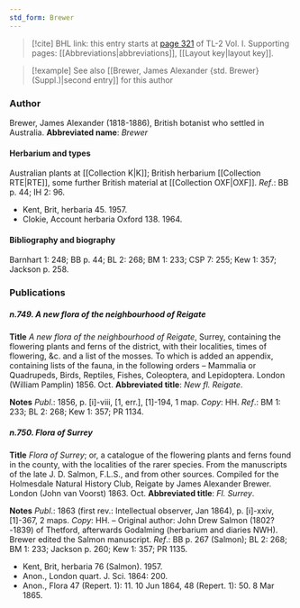 ```yaml
---
std_form: Brewer
---
```


> [!cite] BHL link: this entry starts at [page 321](https://www.biodiversitylibrary.org/page/33120452) of TL-2 Vol. I.
> Supporting pages: [[Abbreviations|abbreviations]], [[Layout key|layout key]].

> [!example] See also [[Brewer, James Alexander {std. Brewer} (Suppl.)|second entry]] for this author

### Author

Brewer, James Alexander (1818-1886), British botanist who settled in Australia. 
**Abbreviated name**: *Brewer*

#### Herbarium and types

Australian plants at [[Collection K|K]]; British herbarium [[Collection RTE|RTE]], some further British material at [[Collection OXF|OXF]].
*Ref*.: BB p. 44; IH 2: 96.
- Kent, Brit, herbaria 45. 1957.
- Clokie, Account herbaria Oxford 138. 1964.

#### Bibliography and biography

Barnhart 1: 248; BB p. 44; BL 2: 268; BM 1: 233; CSP 7: 255; Kew 1: 357; Jackson p. 258.

### Publications

##### n.749. A new flora of the neighbourhood of Reigate

**Title**
*A new flora of the neighbourhood of Reigate*, Surrey, containing the flowering plants and ferns of the district, with their localities, times of flowering, &c. and a list of the mosses. To which is added an appendix, containing lists of the fauna, in the following orders – Mammalia or Quadrupeds, Birds, Reptiles, Fishes, Coleoptera, and Lepidoptera. London (William Pamplin) 1856. Oct.
**Abbreviated title**: *New fl. Reigate*.

**Notes**
*Publ*.: 1856, p. \[i\]-viii, \[1, err.\], \[1\]-194, 1 map. *Copy*: HH.
*Ref*.: BM 1: 233; BL 2: 268; Kew 1: 357; PR 1134.

##### n.750. Flora of Surrey

**Title**
*Flora of Surrey*; or, a catalogue of the flowering plants and ferns found in the county, with the localities of the rarer species. From the manuscripts of the late J. D. Salmon, F.L.S., and from other sources. Compiled for the Holmesdale Natural History Club, Reigate by James Alexander Brewer. London (John van Voorst) 1863. Oct.
**Abbreviated title**: *Fl. Surrey*.

**Notes**
*Publ*.: 1863 (first rev.: Intellectual observer, Jan 1864), p. \[i\]-xxiv, \[1\]-367, 2 maps.
*Copy*: HH. – Original author: John Drew Salmon (1802?-1839) of Thetford, afterwards Godalming (herbarium and diaries NWH). Brewer edited the Salmon manuscript.
*Ref*.: BB p. 267 (Salmon); BL 2: 268; BM 1: 233; Jackson p. 260; Kew 1: 357; PR 1135.
- Kent, Brit, herbaria 76 (Salmon). 1957.
- Anon., London quart. J. Sci. 1864: 200.
- Anon., Flora 47 (Repert. 1): 11. 10 Jun 1864, 48 (Repert. 1): 50. 8 Mar 1865.

